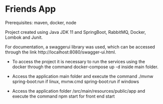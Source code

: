 # Friends App

Prerequisites: maven, docker, node

Project created using Java JDK 11 and SpringBoot, RabbitMQ, Docker, Lombok and Junit.

For documentation, a swaggerui library was used, which can be accessed through the link http://localhost:8080/swagger-ui.html.

- To access the project it is necessary to run the services using the docker through the command docker-compose up -d inside main folder.

- Access the application main folder and execute the command ./mvnw spring-boot:run if linux, mvnw.cmd spring-boot:run if windows

- Access the application folder /src/main/resources/public/app and execute the command npm start for front end start
